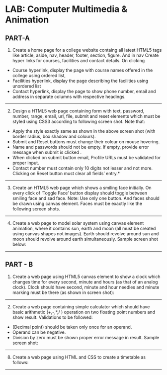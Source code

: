 # LAB: Computer Multimedia & Animation
## PART-A


1. Create a home page for a college website containg all latest HTML5 tags like article,
aside, nav, header, footer, section, figure. And in nav Create hyper
links for courses, facilities and contact details. On clicking
* Course hyperlink, display the page with course names offered in the college
using ordered list,
* Facilities hyperlink, display the page describing the facilities using unordered
list
* Contact hyperlink, display the page to show phone number, email and address
in separate columns with respective headings.
---
2. Design a HTML5 web page containing form with text, password, number, range, email,
url, file, submit and reset elements which must be styled using CSS3 according to
following screen shot.
Note that:
* Apply the style exactly same as shown in the above screen shot (with
border radius, box shadow and colours).
* Submit and Reset buttons must change their colour on mouse hovering.
* Name and passwords should not be empty. If empty, provide error
message when submit is clicked .
* When clicked on submit button email, Profile URLs must be validated for
proper input.
* Contact number must contain only 10 digits not lesser and not more.
 Clicking on Reset button must clear all fields’ entry.*
---
3. Create an HTML5 web page which shows a smiling face initially. On every click of
‘Toggle Face’ button display should toggle between smiling face and sad face.
Note: Use only one button. And faces should be drawn using canvas element. Faces
must be exactly like the following screen shots.
---
4. Create a web page to model solar system using canvas element animation, where it 
contains sun, earth and moon (all must be created using canvas shapes not images). 
Earth should revolve around sun and moon should revolve around earth 
simultaneously. Sample screen shot below:
---
## PART - B

1. Create a web page using HTML5 canvas element to show a clock which changes
time for every second, minute and hours (as that of an analog clock). Clock should
have second, minute and hour needles and minute marking must be there (as shown
in screen shot):
---
2. Create a web page containing simple calculator which should have basic arithmetic
(+,-,*,/ ) operation on two floating point numbers and show result.
Validations to be followed:
* (Decimal point) should be taken only once for an operand.
* Operand can be negative.
* Division by zero must be shown proper error message in result.
Sample screen shot:
---
8. Create a web page using HTML and CSS to create a timetable as follows:
---